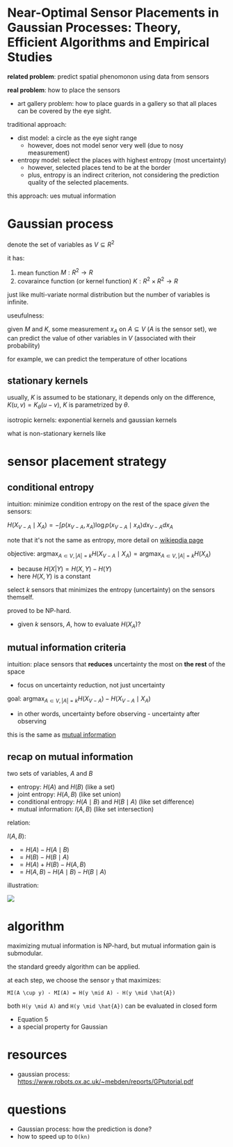 # Near-Optimal Sensor Placements in Gaussian Processes: Theory, Efficient Algorithms and Empirical Studies

**related problem**: predict spatial phenomonon using data from sensors

**real problem**: how to place the sensors

- art gallery problem: how to place guards in a gallery so that all places can be covered by the eye sight. 

traditional approach: 

- dist model: a circle as the eye sight range
  - however, does not model senor very well (due to nosy measurement)
- entropy model: select the places with highest entropy (most uncertainty)
  - however, selected places tend to be at the border
  - plus, entropy is an indirect criterion, not considering the prediction quality of the selected placements.  

this approach: ues mutual information

# Gaussian process

denote the set of variables as $`V \subseteq R^{2}`$

it has: 

1. mean function $`M: R^{2} \rightarrow R`$ 
2. covaraince function (or kernel function) $`K: R^{2} \times R^{2} \rightarrow R`$

just like multi-variate normal distribution but the number of variables is infinite. 

useufulness: 

given $`M`$ and $`K`$, some measurement $`x_A`$ on $`A \subseteq V`$ ($`A`$ is the sensor set), we can predict the value of other variables in $`V`$ (associated with their probability)

for example, we can predict the temperature of other locations

## stationary kernels

usually, $`K`$ is assumed to be stationary, it depends only on the difference, $`K(u, v)=K_\theta(u-v)`$, $`K`$ is parametrized by $`\theta`$. 

isotropic kernels: exponential kernels and gaussian kernels

what is non-stationary kernels like

# sensor placement strategy

## conditional entropy

intuition: minimize condition entropy on the rest of the space *given* the sensors:

$`H(X_{V-A}\mid X_A) = - \int p(x_{V-A} , x_A) \log p(x_{V-A} \mid x_A) d x_{V-A} d x_A`$

note that it's not the same as entropy, more detail on [wikiepdia page](https://en.wikipedia.org/wiki/Conditional_entropy)

objective: $`\text{argmax}_{A \subset V, |A|=k} H(X_{V-A}\mid X_A) = \text{argmax}_{A \subset V, |A|=k} H(X_A)`$
  - because $`H(X|Y) = H(X, Y) - H(Y)`$ 
  - here $`H(X, Y)`$ is a constant

select $`k`$ sensors that minimizes the entropy (uncertainty) on the sensors themself. 

proved to be NP-hard. 

- given $`k`$ sensors, $`A`$, how to evaluate $`H(X_A)`$?

## mutual information criteria

intuition: place sensors that **reduces** uncertainty the most on **the rest** of the space
  - focus on uncertainty reduction, not just uncertainty

goal: $`\text{argmax}_{A \subset V, |A|=k} H(X_{V-A}) - H(X_{V-A} \mid X_A)`$

- in other words, uncertainty before observing - uncertainty after observing

this is the same as [mutual information](https://en.wikipedia.org/wiki/Mutual_information)

## recap on mutual information

two sets of variables, $`A`$ and $`B`$

- entropy: $`H(A)`$ and $`H(B)`$ (like a set)
- joint entropy: $`H(A, B)`$ (like set union)
- conditional entropy: $`H(A \mid B)`$ and $`H(B \mid A)`$ (like set difference)
- mutual information: $`I(A, B)`$ (like set intersection)

relation:

$`I(A, B)`$:

- $`= H(A) - H(A \mid B)`$
- $`= H(B) - H(B \mid A)`$
- $`= H(A) + H(B) - H(A, B)`$
- $`= H(A, B) - H(A \mid B) - H(B \mid A)`$

illustration:

![](https://upload.wikimedia.org/wikipedia/commons/thumb/d/d4/Entropy-mutual-information-relative-entropy-relation-diagram.svg/512px-Entropy-mutual-information-relative-entropy-relation-diagram.svg.png)

# algorithm

maximizing mutual information is NP-hard, but mutual information gain is submodular. 

the standard greedy algorithm can be applied. 

at each step, we choose the sensor `y` that maximizes:

`MI(A \cup y) - MI(A) = H(y \mid A) - H(y \mid \hat{A})`

both `H(y \mid A)` and `H(y \mid \hat{A})` can be evaluated in closed form

- Equation 5
- a special property for Gaussian



# resources

- gaussian process: https://www.robots.ox.ac.uk/~mebden/reports/GPtutorial.pdf


# questions

- Gaussian process: how the prediction is done?
- how to speed up to `O(kn)`
